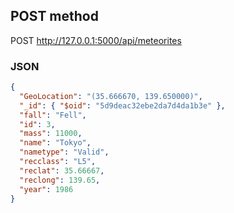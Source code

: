 ## POST method
POST http://127.0.0.1:5000/api/meteorites

###  JSON 
```json
{
  "GeoLocation": "(35.666670, 139.650000)",
  "_id": { "$oid": "5d9deac32ebe2da7d4da1b3e" },
  "fall": "Fell",
  "id": 3,
  "mass": 11000,
  "name": "Tokyo",
  "nametype": "Valid",
  "recclass": "L5",
  "reclat": 35.66667,
  "reclong": 139.65,
  "year": 1986
}



